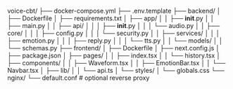 voice-cbt/
├── docker-compose.yml
├── .env.template
├── backend/
│   ├── Dockerfile
│   ├── requirements.txt
│   ├── app/
│   │   ├── __init__.py
│   │   ├── main.py
│   │   ├── api/
│   │   │   ├── __init__.py
│   │   │   └── audio.py
│   │   ├── core/
│   │   │   ├── config.py
│   │   │   └── security.py
│   │   ├── services/
│   │   │   ├── emotion.py
│   │   │   ├── reply.py
│   │   │   └── tts.py
│   │   └── models/
│   │       └── schemas.py
├── frontend/
│   ├── Dockerfile
│   ├── next.config.js
│   ├── package.json
│   ├── pages/
│   │   ├── index.tsx
│   │   └── history.tsx
│   ├── components/
│   │   ├── Waveform.tsx
│   │   ├── EmotionBar.tsx
│   │   └── Navbar.tsx
│   ├── lib/
│   │   └── api.ts
│   └── styles/
│       └── globals.css
└── nginx/
    └── default.conf   # optional reverse proxy